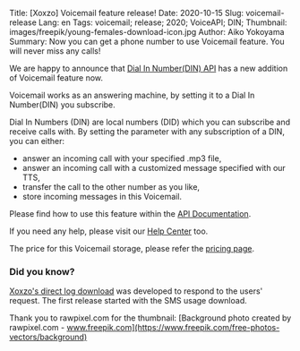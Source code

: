 Title: [Xoxzo] Voicemail feature release!
Date: 2020-10-15
Slug: voicemail-release
Lang: en
Tags: voicemail; release; 2020; VoiceAPI; DIN;
Thumbnail: images/freepik/young-females-download-icon.jpg
Author: Aiko Yokoyama
Summary: Now you can get a phone number to use Voicemail feature. You will never miss any calls!


We are happy to announce that [Dial In Number(DIN) API](https://www.xoxzo.com/en/about/voice-api/)
has a new addition of Voicemail feature now.

Voicemail works as an answering machine, by setting it to a Dial In Number(DIN) you subscribe.

Dial In Numbers (DIN) are local numbers (DID) which you can subscribe and receive calls with. 
By setting the parameter with any subscription of a DIN, you can either:
* answer an incoming call with your specified .mp3 file, 
* answer an incoming call with a customized message specified with our TTS, 
* transfer the call to the other number as you like,
* store incoming messages in this Voicemail.

Please find how to use this feature within the [API Documentation](https://docs.xoxzo.com/en/din.html#). <br>

If you need any help, please visit our [Help Center](https://help.xoxzo.com/en/xoxzo-cloud-telephony/articles/how-to-use-voicemail/) too. <br>

The price for this Voicemail storage, please refer the [pricing page](https://www.xoxzo.com/ja/about/pricing/voice/#din).


### Did you know?

[Xoxzo's direct log download](https://blog.xoxzo.com/en/2019/08/13/logs-download-feature-new-release/) was developed 
to respond to the users' request. The first release started with the SMS usage download.


Thank you to rawpixel.com for the thumbnail:
[Background photo created by rawpixel.com - www.freepik.com](https://www.freepik.com/free-photos-vectors/background)
